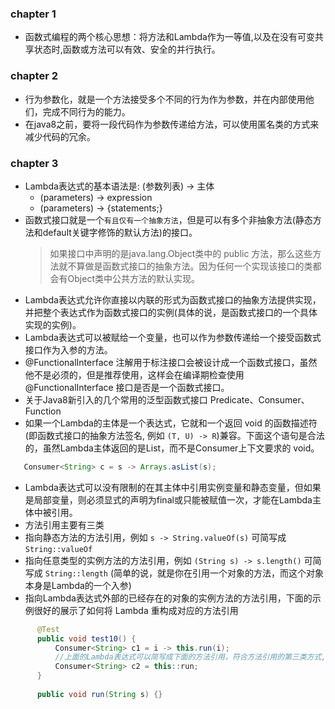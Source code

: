 ### chapter 1
  - 函数式编程的两个核心思想：将方法和Lambda作为一等值,以及在没有可变共享状态时,函数或方法可以有效、安全的并行执行。
### chapter 2
  - 行为参数化，就是一个方法接受多个不同的行为作为参数，并在内部使用他们，完成不同行为的能力。
  - 在java8之前，要将一段代码作为参数传递给方法，可以使用匿名类的方式来减少代码的冗余。
### chapter 3
  - Lambda表达式的基本语法是:   (参数列表) -> 主体
    - (parameters) -> expression
    - (parameters) -> {statements;}
  - 函数式接口就是一个`有且仅有一个抽象方法`，但是可以有多个非抽象方法(静态方法和default关键字修饰的默认方法)的接口。
    > 如果接口中声明的是java.lang.Object类中的 public 方法，那么这些方法就不算做是函数式接口的抽象方法。因为任何一个实现该接口的类都会有Object类中公共方法的默认实现。
  - Lambda表达式允许你直接以内联的形式为函数式接口的抽象方法提供实现，并把整个表达式作为函数式接口的实例(具体的说，是函数式接口的一个具体实现的实例)。
  - Lambda表达式可以被赋给一个变量，也可以作为参数传递给一个接受函数式接口作为入参的方法。
  - @FunctionalInterface 注解用于标注接口会被设计成一个函数式接口，虽然他不是必须的，但是推荐使用，这样会在编译期检查使用 @FunctionalInterface 接口是否是一个函数式接口。
  - 关于Java8新引入的几个常用的泛型函数式接口 Predicate、Consumer、Function
  - 如果一个Lambda的主体是一个表达式，它就和一个返回 void 的函数描述符(即函数式接口的抽象方法签名, 例如 `(T, U) -> R`)兼容。下面这个语句是合法的，虽然Lambda主体返回的是List<String>，而不是Consumer上下文要求的 void。
  ```java
     Consumer<String> c = s -> Arrays.asList(s);
  ```
  - Lambda表达式可以没有限制的在其主体中引用实例变量和静态变量，但如果是局部变量，则必须显式的声明为final或只能被赋值一次，才能在Lambda主体中被引用。
  - 方法引用主要有三类
  - 指向静态方法的方法引用，例如 `s -> String.valueOf(s)` 可简写成 `String::valueOf`
  - 指向任意类型的实例方法的方法引用，例如 `(String s) -> s.length()` 可简写成 `String::length` (简单的说，就是你在引用一个对象的方法，而这个对象本身是Lambda的一个入参)
  - 指向Lambda表达式外部的已经存在的对象的实例方法的方法引用，下面的示例很好的展示了如何将 Lambda 重构成对应的方法引用
  ```java
        @Test
        public void test10() {
            Consumer<String> c1 = i -> this.run(i);
            //上面的Lambda表达式可以简写成下面的方法引用，符合方法引用的第三类方式, this引用即所谓的外部对象
            Consumer<String> c2 = this::run;
        }
        
        public void run(String s) {}
  ```
  